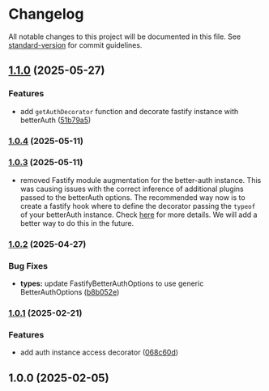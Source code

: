 # Changelog

All notable changes to this project will be documented in this file. See [standard-version](https://github.com/conventional-changelog/standard-version) for commit guidelines.

## [1.1.0](https://github.com/flaviodelgrosso/fastify-better-auth/compare/v1.0.4...v1.1.0) (2025-05-27)


### Features

* add `getAuthDecorator` function and decorate fastify instance with betterAuth ([51b79a5](https://github.com/flaviodelgrosso/fastify-better-auth/commit/51b79a5414dfed0c6bc4d21e967fdc22dd6b7592))

### [1.0.4](https://github.com/flaviodelgrosso/fastify-better-auth/compare/v1.0.3...v1.0.4) (2025-05-11)

### [1.0.3](https://github.com/flaviodelgrosso/fastify-better-auth/compare/v1.0.2...v1.0.3) (2025-05-11)

* removed Fastify module augmentation for the better-auth instance. This was causing issues with the correct inference of additional plugins passed to the betterAuth options. The recommended way now is to create a fastify hook where to define the decorator passing the `typeof` of your betterAuth instance. Check [here](https://github.com/flaviodelgrosso/fastify-better-auth?tab=readme-ov-file#accessing-the-better-auth-instance-or-session-object) for more details. We will add a better way to do this in the future.

### [1.0.2](https://github.com/flaviodelgrosso/fastify-better-auth/compare/v1.0.1...v1.0.2) (2025-04-27)

### Bug Fixes

* **types:** update FastifyBetterAuthOptions to use generic BetterAuthOptions ([b8b052e](https://github.com/flaviodelgrosso/fastify-better-auth/commit/b8b052e55e9f3e5a9ee01b6d41be8a1f7065ef1f))

### [1.0.1](https://github.com/flaviodelgrosso/fastify-better-auth/compare/v1.0.0...v1.0.1) (2025-02-21)

### Features

* add auth instance access decorator ([068c60d](https://github.com/flaviodelgrosso/fastify-better-auth/commit/068c60dafe446ec191ef50ae30f76ad04cefd05b))

## 1.0.0 (2025-02-05)
